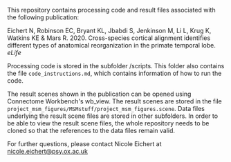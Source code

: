 This repository contains processing code and result files associated with the following publication:

Eichert N, Robinson EC, Bryant KL, Jbabdi S, Jenkinson M, Li L, Krug K, Watkins KE & Mars R. 2020. Cross-species cortical alignment identifies different types of anatomical reorganization in the primate temporal lobe. *eLife*

Processing code is stored in the subfolder /scripts. This folder also contains the file `code_instructions.md`, which contains information of how to run the code.

The result scenes shown in the publication can be opened using Connectome Workbench's wb_view. The result scenes are stored in the file `project_msm_figures/MSMstuff/project_msm_figures.scene`.
Data files underlying the result scene files are stored in other subfolders. In order to be able to view the result scene files, the whole repository needs to be cloned so that the references to the data files remain valid. 

For further questions, please contact Nicole Eichert at nicole.eichert@psy.ox.ac.uk
